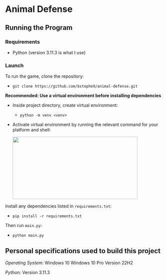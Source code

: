 # Animal Defense

## Running the Program

### Requirements

- Python (version 3.11.3 is what I use)

### Launch

To run the game, clone the repository:

- `git clone https://github.com/bstephe9/animal-defense.git`

**Recommended: Use a virtual environment before installing dependencies** 

- Inside project directory, create virtual environment:
  - `python -m venv <venv>`
- Activate virtual environment by running the relevant command for your
  platform and shell:
  
  <img src="https://github.com/bstephe9/animal-defense/assets/123014920/6c582957-80d6-4fa8-882f-b5f2315f6371" width="400" height="200" />

Install any dependencies listed in `requirements.txt`:

- `pip install -r requirements.txt`

Then run `main.py`:

- `python main.py`

## Personal specifications used to build this project

*Operating System*: Windows 10 Windows 10 Pro Version 22H2

*Python*: Version 3.11.3
